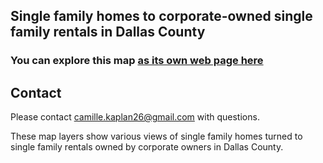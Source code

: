 
## Single family homes to corporate-owned single family rentals in Dallas County

### You can explore this map [as its own web page here](https://cmlkap.github.io/sfh_2_sfr_in_dallas/)

## Contact
Please contact camille.kaplan26@gmail.com with questions. 

These map layers show various views of single family homes turned to single family rentals owned by corporate owners in Dallas County. 
